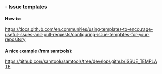 ### - Issue templates

#### How to:
https://docs.github.com/en/communities/using-templates-to-encourage-useful-issues-and-pull-requests/configuring-issue-templates-for-your-repository

#### A nice example (from samtools):
https://github.com/samtools/samtools/tree/develop/.github/ISSUE_TEMPLATE

